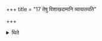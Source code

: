 +++
title = "17 तेषु विशाखदामानि व्यायातयति"

+++

<details><summary>थिते</summary>

तेषु विशाखदामानि व्यायातयति १७
</details>
